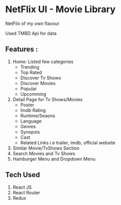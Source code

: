# NetFlix UI - Movie Library
NetFilx of my own flavour

Used TMBD Api for data

## Features :
1. Home: Listed few categories
   - Trending
   - Top Rated
   - Discover Tv Shows
   - Discover Movies
   - Popular
   - Upcomming
2. Detail Page for Tv Shows/Movies
   - Poster
   - Imdb Rating
   - Runtime/Seaons
   - Language
   - Genres
   - Synopsis
   - Cast
   - Related Links i.e trailer, imdb, official website
3. Similar Movie/TvShows Section
4. Search Movies and Tv Shows
5. Hamburger Menu and Dropdown Menu

## Tech Used
1. React JS
2. React Router
5. Redux

